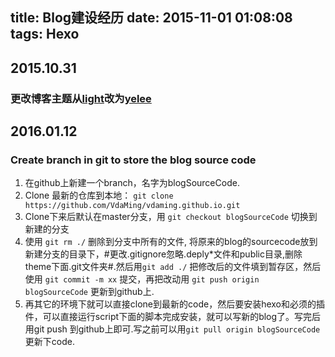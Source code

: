 title: Blog建设经历
date: 2015-11-01 01:08:08
tags: Hexo
---
## 2015.10.31
### 更改博客主题从[light](https://hexo.io/hexo-theme-light)改为[yelee](https://github.com/MOxFIVE/hexo-theme-yelee)

## 2016.01.12
### Create branch in git to store the blog source code
1. 在github上新建一个branch，名字为blogSourceCode.
2. Clone 最新的仓库到本地： `git clone https://github.com/VdaMing/vdaming.github.io.git`
3. Clone下来后默认在master分支，用 `git checkout blogSourceCode` 切换到新建的分支 
4. 使用 `git rm ./` 删除到分支中所有的文件, 将原来的blog的sourcecode放到新建分支的目录下，#更改.gitignore忽略.deply*文件和public目录,删除theme下面.git文件夹#.然后用`git add ./` 把修改后的文件填到暂存区，然后使用 `git commit -m xx` 提交，再把改动用 `git push origin blogSourceCode` 更新到github上.
5. 再其它的环境下就可以直接clone到最新的code，然后要安装hexo和必须的插件，可以直接运行script下面的脚本完成安装，就可以写新的blog了。写完后用git push 到github上即可.写之前可以用`git pull origin blogSourceCode`更新下code.
